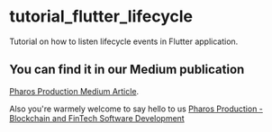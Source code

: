 # tutorial_flutter_lifecycle

Tutorial on how to listen lifecycle events in Flutter application.

## You can find it in our Medium publication
[Pharos Production Medium Article](https://medium.com/pharos-production/flutter-app-lifecycle-4b0ab4a4211a).

Also you're warmely welcome to say hello to us
[Pharos Production - Blockchain and FinTech Software Development](https://pharosproduction.com)
